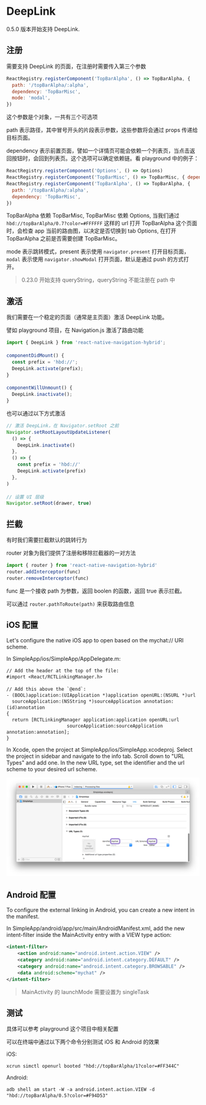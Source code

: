 # DeepLink

0.5.0 版本开始支持 DeepLink.

## 注册

需要支持 DeepLink 的页面，在注册时需要传入第三个参数

```javascript
ReactRegistry.registerComponent('TopBarAlpha', () => TopBarAlpha, {
  path: '/topBarAlpha/:alpha',
  dependency: 'TopBarMisc',
  mode: 'modal',
})
```

这个参数是个对象，一共有三个可选项

path 表示路径，其中冒号开头的片段表示参数，这些参数将会通过 props 传递给目标页面。

dependency 表示前置页面，譬如一个详情页可能会依赖一个列表页，当点击返回按钮时，会回到列表页。这个选项可以确定依赖链。看 playground 中的例子：

```javascript
ReactRegistry.registerComponent('Options', () => Options)
ReactRegistry.registerComponent('TopBarMisc', () => TopBarMisc, { dependency: 'Options' })
ReactRegistry.registerComponent('TopBarAlpha', () => TopBarAlpha, {
  path: '/topBarAlpha/:alpha',
  dependency: 'TopBarMisc',
})
```

TopBarAlpha 依赖 TopBarMisc, TopBarMisc 依赖 Options, 当我们通过 `hbd://topBarAlpha/0.7?color=#FFFFFF` 这样的 url 打开 TopBarAlpha 这个页面时，会检查 app 当前的路由图，以决定是否切换到 tab Options, 在打开 TopBarAlpha 之前是否需要创建 TopBarMisc。

mode 表示跳转模式，present 表示使用 `navigator.present` 打开目标页面， `modal` 表示使用 `navigator.showModal` 打开页面，默认是通过 push 的方式打开。

> 0.23.0 开始支持 queryString，queryString 不能注册在 path 中

## 激活

我们需要在一个稳定的页面（通常是主页面）激活 DeepLink 功能。

譬如 playground 项目，在 Navigation.js 激活了路由功能

```javascript
import { DeepLink } from 'react-native-navigation-hybrid';

componentDidMount() {
  const prefix = 'hbd://';
  DeepLink.activate(prefix);
}

componentWillUnmount() {
  DeepLink.inactivate();
}
```

也可以通过以下方式激活

```javascript
// 激活 DeepLink，在 Navigator.setRoot 之前
Navigator.setRootLayoutUpdateListener(
  () => {
    DeepLink.inactivate()
  },
  () => {
    const prefix = 'hbd://'
    DeepLink.activate(prefix)
  },
)

// 设置 UI 层级
Navigator.setRoot(drawer, true)
```

## 拦截

有时我们需要拦截默认的跳转行为

router 对象为我们提供了注册和移除拦截器的一对方法

```javascript
import { router } from 'react-native-navigation-hybrid'
router.addInterceptor(func)
router.removeInterceptor(func)
```

func 是一个接收 path 为参数，返回 boolen 的函数，返回 true 表示拦截。

可以通过 `router.pathToRoute(path)` 来获取路由信息

## iOS 配置

Let's configure the native iOS app to open based on the mychat:// URI scheme.

In SimpleApp/ios/SimpleApp/AppDelegate.m:

```objc
// Add the header at the top of the file:
#import <React/RCTLinkingManager.h>

// Add this above the `@end`:
- (BOOL)application:(UIApplication *)application openURL:(NSURL *)url
  sourceApplication:(NSString *)sourceApplication annotation:(id)annotation
{
  return [RCTLinkingManager application:application openURL:url
                      sourceApplication:sourceApplication annotation:annotation];
}
```

In Xcode, open the project at SimpleApp/ios/SimpleApp.xcodeproj. Select the project in sidebar and navigate to the info tab. Scroll down to "URL Types" and add one. In the new URL type, set the identifier and the url scheme to your desired url scheme.

![xcode-linking](../screenshot/xcode-linking.png)

## Android 配置

To configure the external linking in Android, you can create a new intent in the manifest.

In SimpleApp/android/app/src/main/AndroidManifest.xml, add the new intent-filter inside the MainActivity entry with a VIEW type action:

```xml
<intent-filter>
    <action android:name="android.intent.action.VIEW" />
    <category android:name="android.intent.category.DEFAULT" />
    <category android:name="android.intent.category.BROWSABLE" />
    <data android:scheme="mychat" />
</intent-filter>
```

> MainActivity 的 launchMode 需要设置为 singleTask

## 测试

具体可以参考 playground 这个项目中相关配置

可以在终端中通过以下两个命令分别测试 iOS 和 Android 的效果

iOS:

```
xcrun simctl openurl booted "hbd://topBarAlpha/1?color=#FF344C"
```

Android:

```
adb shell am start -W -a android.intent.action.VIEW -d "hbd://topBarAlpha/0.5?color=#F94D53"
```
